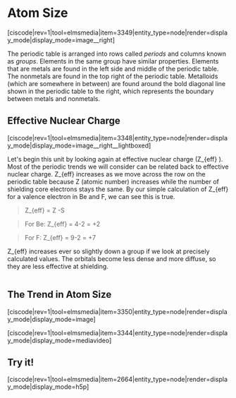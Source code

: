 <div style="float:right;margin:auto"><ebook-button title="Atom Sizes" link="https://genchem.science.psu.edu/04-1-atom-sizes"></ebook-button></div>

# Atom Size

[ciscode|rev=1|tool=elmsmedia|item=3349|entity_type=node|render=display_mode|display_mode=image__right]

The periodic table is arranged into rows called _periods_ and columns known as _groups_.  Elements in the same group have similar properties.  Elements that are metals are found in the left side and middle of the periodic table.
 The nonmetals are found in the top right of the periodic table. Metalloids (which are
 somewhere in between) are found around the bold diagonal line shown in the
 periodic table to the right, which represents the boundary between metals and
 nonmetals.

## Effective Nuclear Charge
[ciscode|rev=1|tool=elmsmedia|item=3348|entity_type=node|render=display_mode|display_mode=image__right__lightboxed]

Let's begin this unit by looking again at effective nuclear charge (<lrn-math>Z_{eff}</lrn-math> ). Most of the periodic trends we will consider can be related back to effective nuclear charge. <lrn-math>Z_{eff}</lrn-math>  increases as we move across the row on the periodic table because Z (atomic number) increases while the number of shielding core electrons stays the same.  By our simple calculation of  <lrn-math>Z_{eff}</lrn-math>  for a valence electron in Be and F, we can see this is true.
> <lrn-math>Z_{eff} = Z -S </lrn-math> 

> For Be: <lrn-math>Z_{eff} = 4-2 = +2</lrn-math> 

>For F: <lrn-math>Z_{eff} = 9-2 = +7</lrn-math> 

<lrn-math>Z_{eff}</lrn-math>  increases ever so slightly down a group if we look at precisely calculated values.  The orbitals become less dense and more diffuse, so they are less effective at shielding.  

<div class="spacer" style="display:block;overflow:hidden;width:100%;"></div>


## The Trend in Atom Size

<div style="float:none;max-width:800px;margin:auto">
[ciscode|rev=1|tool=elmsmedia|item=3350|entity_type=node|render=display_mode|display_mode=image]</div>



<div class="spacer" style="display:block;overflow:hidden;width:100%;"></div>


[ciscode|rev=1|tool=elmsmedia|item=3344|entity_type=node|render=display_mode|display_mode=mediavideo]


## Try it!

[ciscode|rev=1|tool=elmsmedia|item=2664|entity_type=node|render=display_mode|display_mode=h5p]

 